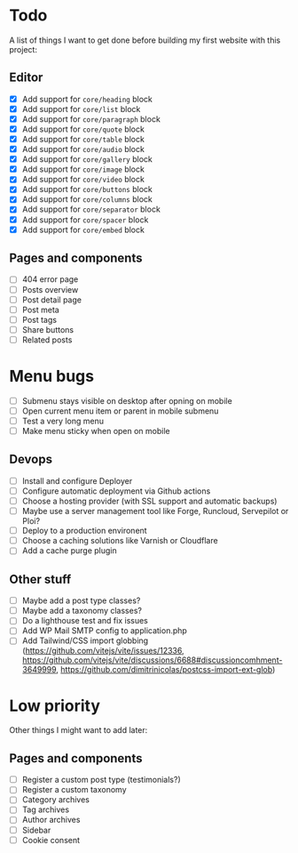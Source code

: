 # Todo

A list of things I want to get done before building my first website with this project:

## Editor

- [x] Add support for `core/heading` block
- [x] Add support for `core/list` block
- [x] Add support for `core/paragraph` block
- [x] Add support for `core/quote` block
- [x] Add support for `core/table` block
- [x] Add support for `core/audio` block
- [x] Add support for `core/gallery` block
- [x] Add support for `core/image` block
- [x] Add support for `core/video` block
- [x] Add support for `core/buttons` block
- [x] Add support for `core/columns` block
- [x] Add support for `core/separator` block
- [x] Add support for `core/spacer` block
- [x] Add support for `core/embed` block

## Pages and components

- [ ] 404 error page
- [ ] Posts overview
- [ ] Post detail page
- [ ] Post meta
- [ ] Post tags
- [ ] Share buttons
- [ ] Related posts

# Menu bugs

- [ ] Submenu stays visible on desktop after opning on mobile
- [ ] Open current menu item or parent in mobile submenu
- [ ] Test a very long menu
- [ ] Make menu sticky when open on mobile

## Devops

- [ ] Install and configure Deployer
- [ ] Configure automatic deployment via Github actions
- [ ] Choose a hosting provider (with SSL support and automatic backups)
- [ ] Maybe use a server management tool like Forge, Runcloud, Servepilot or Ploi?
- [ ] Deploy to a production environent
- [ ] Choose a caching solutions like Varnish or Cloudflare
- [ ] Add a cache purge plugin

## Other stuff

- [ ] Maybe add a post type classes?
- [ ] Maybe add a taxonomy classes?
- [ ] Do a lighthouse test and fix issues
- [ ] Add WP Mail SMTP config to application.php
- [ ] Add Tailwind/CSS import globbing (https://github.com/vitejs/vite/issues/12336, https://github.com/vitejs/vite/discussions/6688#discussioncomhment-3649999, https://github.com/dimitrinicolas/postcss-import-ext-glob)

# Low priority

Other things I might want to add later:

## Pages and components

- [ ] Register a custom post type (testimonials?)
- [ ] Register a custom taxonomy
- [ ] Category archives
- [ ] Tag archives
- [ ] Author archives
- [ ] Sidebar
- [ ] Cookie consent
